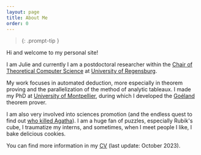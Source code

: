 ```yaml
---
layout: page
title: About Me
order: 0
---
```


> {: .prompt-tip }

Hi and welcome to my personal site! 

I am Julie and currently I am a postdoctoral researcher within the [Chair of Theoretical Computer Science](https://www.uni-regensburg.de/informatics-data-science/theoretical-informatics/startseite/index.html) at [University of Regensburg](https://www.uni-regensburg.de/en).

My work focuses in automated deduction, more especially in theorem proving and the parallelization of the method of analytic tableaux. 
I made my PhD at [University of Montpellier](https://www.umontpellier.fr/), during which I developed the [Goéland](https://github.com/GoelandProver/Goeland) theorem prover. 

I am also very involved into sciences promotion (and the endless quest to find out [who killed Agatha](https://www.tptp.org/cgi-bin/SeeTPTP?Category=Problems&Domain=PUZ&File=PUZ001+1.p)).
I am a huge fan of puzzles, especially Rubik's cube, I traumatize my interns, and sometimes, when I meet people I like, I bake delicious cookies.


You can find more information in my [CV](/assets/pdf/cv.pdf) (last update: October 2023).
